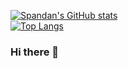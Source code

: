 [![Spandan's GitHub stats](https://github-readme-stats.vercel.app/api?username=spandanchowdhury&count_private=true&show_icons=true&theme=gotham)](https://github.com/anuraghazra/github-readme-stats)  
[![Top Langs](https://github-readme-stats.vercel.app/api/top-langs/?username=spandanchowdhury&layout=compact&theme=gotham)](https://github.com/anuraghazra/github-readme-stats)
### Hi there 👋

<!--
**spandanchowdhury/spandanchowdhury** is a ✨ _special_ ✨ repository because its `README.md` (this file) appears on your GitHub profile.

Here are some ideas to get you started:

- 🔭 I’m currently working on ...
- 🌱 I’m currently learning ...
- 👯 I’m looking to collaborate on ...
- 🤔 I’m looking for help with ...
- 💬 Ask me about ...
- 📫 How to reach me: ...
- 😄 Pronouns: ...
- ⚡ Fun fact: ...
-->
